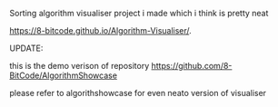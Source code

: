 Sorting algorithm visualiser project i made which i think is pretty neat

https://8-bitcode.github.io/Algorithm-Visualiser/.

UPDATE:

this is the demo verison of repository https://github.com/8-BitCode/AlgorithmShowcase

please refer to algorithshowcase for even neato version of visualiser
